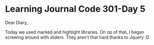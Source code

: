 <h1> Learning Journal Code 301-Day 5 </h1>

Dear Diary, 

Today we used marked and highlight libraries. On op of that, I began screwing around with sliders. They aren't that hard thanks to Jquery :D

